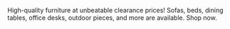 High-quality furniture at unbeatable clearance prices! Sofas, beds, dining tables, office desks, outdoor pieces, and more are available. Shop now.
